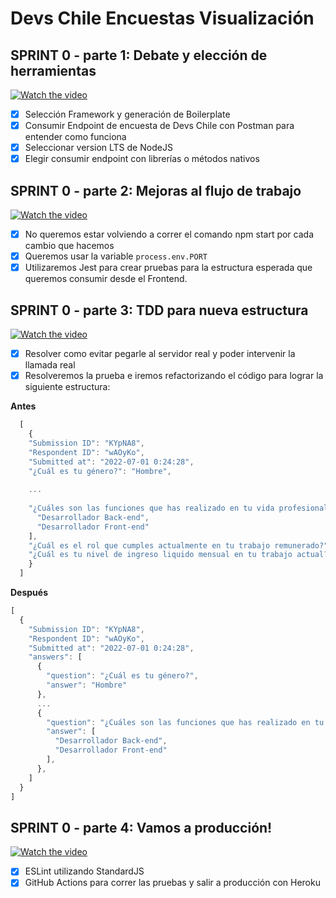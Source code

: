# Devs Chile Encuestas Visualización

## SPRINT 0 - parte 1: Debate y elección de herramientas

[![Watch the video](https://img.youtube.com/vi/tP8FrJshpcQ/maxresdefault.jpg)](https://youtu.be/tP8FrJshpcQ)

 - [x] Selección Framework y generación de Boilerplate
 - [x] Consumir Endpoint de encuesta de Devs Chile con Postman para entender como funciona
 - [x] Seleccionar version LTS de NodeJS
 - [x] Elegir consumir endpoint con librerías o métodos nativos

## SPRINT 0 - parte 2: Mejoras al flujo de trabajo 

[![Watch the video](https://img.youtube.com/vi/DCDRZJkH0Kg/maxresdefault.jpg)](https://youtu.be/DCDRZJkH0Kg)

  - [x] No queremos estar volviendo a correr el comando npm start por cada cambio que hacemos
  - [x] Queremos usar la variable `process.env.PORT`
  - [x] Utilizaremos Jest para crear pruebas para la estructura esperada que queremos consumir desde el Frontend. 

## SPRINT 0 - parte 3: TDD para nueva estructura
[![Watch the video](https://img.youtube.com/vi/akNoxEpschU/maxresdefault.jpg)](https://youtu.be/akNoxEpschU)
  
  - [x] Resolver como evitar pegarle al servidor real y poder intervenir la llamada real
  - [x] Resolveremos la prueba e iremos refactorizando el código para lograr la siguiente estructura:

  **Antes**

  ```javascript
    [
      {
      "Submission ID": "KYpNA8",
      "Respondent ID": "wAOyKo",
      "Submitted at": "2022-07-01 0:24:28",
      "¿Cuál es tu género?": "Hombre",
      
      ...
      
      "¿Cuáles son las funciones que has realizado en tu vida profesional?": [
        "Desarrollador Back-end",
        "Desarrollador Front-end"
      ],
      "¿Cuál es el rol que cumples actualmente en tu trabajo remunerado?": "Desarrollador Full-stack",
      "¿Cuál es tu nivel de ingreso liquido mensual en tu trabajo actual?": "Entre $2.501.000 a $3.000.000"
      }
    ]
  ```

  **Después**
  ```javascript
  [
    {
      "Submission ID": "KYpNA8",
      "Respondent ID": "wAOyKo",
      "Submitted at": "2022-07-01 0:24:28",
      "answers": [
        {
          "question": "¿Cuál es tu género?",
          "answer": "Hombre"
        },
        ...
        {
          "question": "¿Cuáles son las funciones que has realizado en tu vida profesional?",
          "answer": [
            "Desarrollador Back-end",
            "Desarrollador Front-end"
          ],
        },
      ]
    }
  ]

  ```

## SPRINT 0 - parte 4: Vamos a producción!

[![Watch the video](https://img.youtube.com/vi/db3FUifgMiQ/maxresdefault.jpg)](https://youtu.be/db3FUifgMiQ)
 
  - [x] ESLint utilizando StandardJS
  - [x] GitHub Actions para correr las pruebas y salir a producción con Heroku 
